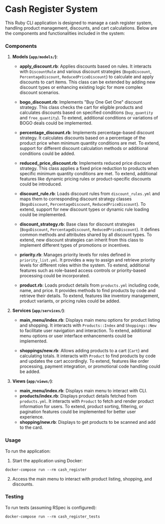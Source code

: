 # Cash Register System

This Ruby CLI application is designed to manage a cash register system, handling product management, discounts, and cart calculations. Below are the components and functionalities included in the system:


### Components

1. **Models (`app/models/`)**:

   - **apply_discount.rb**: Applies discounts based on rules. It interacts with `DiscountRule` and various discount strategies (`BogoDiscount`, `PercentageDiscount`, `ReducedPriceDiscount`) to calculate and apply discounts to cart items. This class can be extended by adding new discount types or enhancing existing logic for more complex discount scenarios.

   - **bogo_discount.rb**: Implements "Buy One Get One" discount strategy. This class checks the cart for eligible products and calculates discounts based on specified conditions (`buy_quantity` and `free_quantity`). To extend, additional conditions or variations of BOGO deals could be implemented.

   - **percentage_discount.rb**: Implements percentage-based discount strategy. It calculates discounts based on a percentage of the product price when minimum quantity conditions are met. To extend, support for different discount calculation methods or additional conditions could be added.

   - **reduced_price_discount.rb**: Implements reduced price discount strategy. This class applies a fixed price reduction to products when specific minimum quantity conditions are met. To extend, additional features like dynamic pricing rules or product-specific discounts could be introduced.

   - **discount_rule.rb**: Loads discount rules from `discount_rules.yml` and maps them to corresponding discount strategy classes (`BogoDiscount`, `PercentageDiscount`, `ReducedPriceDiscount`). To extend, support for new discount types or dynamic rule loading could be implemented.

   - **discount_strategy.rb**: Base class for discount strategies (`BogoDiscount`, `PercentageDiscount`, `ReducedPriceDiscount`). It defines common methods and attributes shared by all discount types. To extend, new discount strategies can inherit from this class to implement different types of promotions or incentives.

   - **priority.rb**: Manages priority levels for roles defined in `priority_list.yml`. It provides a way to assign and retrieve priority levels for different roles within the system. To extend, additional features such as role-based access controls or priority-based processing could be incorporated.

   - **product.rb**: Loads product details from `products.yml` including code, name, and price. It provides methods to find products by code and retrieve their details. To extend, features like inventory management, product variants, or pricing rules could be added.

2. **Services (`app/services/`)**:

   - **main_menu/index.rb**: Displays main menu options for product listing and shopping. It interacts with `Products::Index` and `Shoppings::New` to facilitate user navigation and interaction. To extend, additional menu options or user interface enhancements could be implemented.

   - **shoppings/new.rb**: Allows adding products to a cart (`Cart`) and calculating totals. It interacts with `Product` to find products by code and updates the cart accordingly. To extend, features like order processing, payment integration, or promotional code handling could be added.

3. **Views (`app/views/`)**:

   - **main_menu/index.rb**: Displays main menu to interact with CLI.
   - **products/index.rb**: Displays product details fetched from `products.yml`. It interacts with `Product` to fetch and render product information for users. To extend, product sorting, filtering, or pagination features could be implemented for better user experience.
   - **shopping/new.rb**: Displays to get products to be scanned and add to the card.

### Usage

To run the application:

1. Start the application using Docker:

```
docker-compose run --rm cash_register
```

2. Access the main menu to interact with product listing, shopping, and discounts.

### Testing

To run tests (assuming RSpec is configured):

```
docker-compose run --rm cash_register_tests
```
